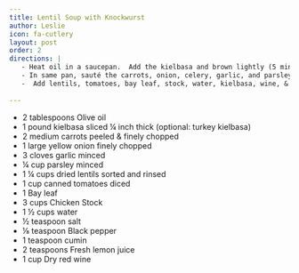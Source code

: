 ```yaml
---
title: Lentil Soup with Knockwurst
author: Leslie
icon: fa-cutlery
layout: post
order: 2
directions: |
   - Heat oil in a saucepan.  Add the kielbasa and brown lightly (5 min.) Drain on paper towel.
   - In same pan, sauté the carrots, onion, celery, garlic, and parsley until onion is tender (5 min.)
   -  Add lentils, tomatoes, bay leaf, stock, water, kielbasa, wine, & cumin and bring to a simmer.  Reduce heat to low, cover, and cook for 40 minutes or until the lentils are tender.  Season with salt and pepper and discard the bay leaf.  Stir in the lemon juice before serving.
   
---
```


<ul>
	<li>2 tablespoons Olive oil</li>
	<li>1 pound kielbasa sliced ¼ inch thick (optional: turkey kielbasa)</li>
	<li>2 medium carrots peeled & finely chopped</li>
	<li>1 large yellow onion finely chopped</li>
	<li>3 cloves garlic minced</li>
	<li>¼ cup parsley minced</li>
	<li>1 ¼ cups dried lentils sorted and rinsed</li>
	<li>1 cup canned tomatoes diced</li>
	<li>1 Bay leaf</li>
	<li>3 cups Chicken Stock</li>
	<li>1 ½ cups water</li>
	<li>½ teaspoon salt</li>
	<li>⅛ teaspoon Black pepper</li>
	<li>1 teaspoon cumin</li>
	<li>2 teaspoons Fresh lemon juice</li>
	<li>1 cup Dry red wine</li>
</ul>